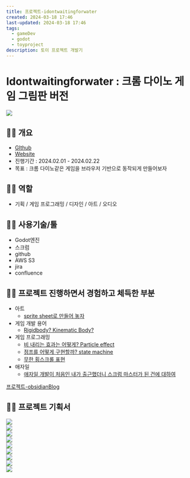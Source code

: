 ```yaml
---
title: 프로젝트-idontwaitingforwater
created: 2024-03-18 17:46
last-updated: 2024-03-18 17:46
tags:
  - gameDev
  - godot
  - toyproject
description: 토이 프로젝트 개발기
---
```


# Idontwaitingforwater : 크롬 다이노 게임 그림판 버전


![](https://i.imgur.com/V4jIxlD.gif)


## 👯‍♂️ 개요

- [GIthub](https://github.com/icehongssii12345/idontwaitingforwater )
- [Website](https://d1emjrld223cpx.cloudfront.net/index.html)
- 진행기간 :   2024.02.01 - 2024.02.22
- 목표 : 크롬 다이노같은 게임을 브라우저 기반으로 동작되게 만들어보자 
	
## 👯‍♂️ 역할

- 기획 / 게임 프로그래밍 / 디자인 / 아트 / 오디오

## 👯‍♂️ 사용기술/툴

- Godot엔진
- 스크럼
- github
- AWS S3
- jira
- confluence


## 👯‍♂️ 프로젝트 진행하면서 경험하고 체득한 부분

- 아트
	- [sprite sheet로 만들어 놓자](https://xxx.icehongssii.xyz/posts/sprite%20sheet%EB%A1%9C%20%EB%A7%8C%EB%93%A4%EC%96%B4%20%EB%86%93%EC%9E%90.md?ref=main)
- 게임 개발 용어 
	- [Rigidbody? Kinematic Body?](https://xxx.icehongssii.xyz/posts/rigidbody%ec%99%80%20kinematicbody%20%ec%b0%a8%ec%9d%b4.md?ref=main)
- 게임 프로그래밍
	- [비 내리는 효과는 어떻게? Particle effect](https://xxx.icehongssii.xyz/posts/%EB%B9%84%20%EB%82%B4%EB%A6%AC%EB%8A%94%20%ED%9A%A8%EA%B3%BC%EB%8A%94%20%EC%96%B4%EB%96%BB%EA%B2%8C%3F%20Particle%20effect.md?ref=main)
	- [점프를 어떻게 구현할까? state machine](https://xxx.icehongssii.xyz/posts/%EC%A0%90%ED%94%84%EB%A5%BC%20%EC%96%B4%EB%96%BB%EA%B2%8C%20%EA%B5%AC%ED%98%84%ED%95%A0%EA%B9%8C%3F%20state%20machine.md?ref=main)
	- [무한 횡스크롤 표현](https://xxx.icehongssii.xyz/posts/%EB%AC%B4%ED%95%9C%20%ED%9A%A1%EC%8A%A4%ED%81%AC%EB%A1%A4%20%ED%91%9C%ED%98%84.md?ref=main)
- 애자일
	- [애자일 개발이 처음인 내가 출근했더니 스크럼 마스터가 된 건에 대하여](https://xxx.icehongssii.xyz/posts/%EC%95%A0%EC%9E%90%EC%9D%BC%20%EA%B0%9C%EB%B0%9C%EC%9D%B4%20%EC%B2%98%EC%9D%8C%EC%9D%B8%20%EB%82%B4%EA%B0%80%20%EC%B6%9C%EA%B7%BC%ED%96%88%EB%8D%94%EB%8B%88%20%EC%8A%A4%ED%81%AC%EB%9F%BC%20%EB%A7%88%EC%8A%A4%ED%84%B0%EA%B0%80%20%EB%90%9C%20%EA%B1%B4%EC%97%90%20%EB%8C%80%ED%95%98%EC%97%AC.md)

[프로젝트-obsidianBlog](프로젝트-obsidianBlog.md)
## 👯‍♂️ 프로젝트 기획서

![](https://i.imgur.com/dsogiIR.png)  
![](https://i.imgur.com/zZz76ju.png)  
![](https://i.imgur.com/oj9IXqB.png)  
![](https://i.imgur.com/0cp1kdo.png)  
![](https://i.imgur.com/ixRzHKc.png)  
![](https://i.imgur.com/M3LAE9L.png)  
![](https://i.imgur.com/4C5egcI.png)  
![](https://i.imgur.com/ndYkgIo.png)  
![](https://i.imgur.com/yqVp98L.png)
